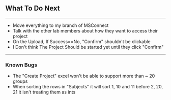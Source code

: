 ## What To Do Next

---
- Move everything to my branch of MSConnect
- Talk with the other lab members about how they want to access their project
- On the Upload, If Success==No, "Confirm" shouldn't be clickable
- I Don't think The Project Should be started yet until they click "Confirm"
---

### Known Bugs

- The "Create Project" excel won't be able to support more than ~ 20 groups
- When sorting the rows in "Subjects" it will sort 1, 10 and 11 before 2, 20, 21
    it isn't treating them as ints